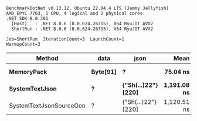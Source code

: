 ```

BenchmarkDotNet v0.13.12, Ubuntu 22.04.4 LTS (Jammy Jellyfish)
AMD EPYC 7763, 1 CPU, 4 logical and 2 physical cores
.NET SDK 8.0.301
  [Host]   : .NET 8.0.6 (8.0.624.26715), X64 RyuJIT AVX2
  ShortRun : .NET 8.0.6 (8.0.624.26715), X64 RyuJIT AVX2

Job=ShortRun  IterationCount=3  LaunchCount=1  
WarmupCount=3  

```
| Method                  | data     | json                | Mean        | Error     | StdDev   | Min         | Max         | Gen0   | Allocated |
|------------------------ |--------- |-------------------- |------------:|----------:|---------:|------------:|------------:|-------:|----------:|
| **MemoryPack**              | **Byte[91]** | **?**                   |    **75.04 ns** |  **2.753 ns** | **0.151 ns** |    **74.94 ns** |    **75.21 ns** | **0.0019** |     **168 B** |
| **SystemTextJson**          | **?**        | **{&quot;Sh(...)22&quot;} [220]** | **1,191.08 ns** |  **5.692 ns** | **0.312 ns** | **1,190.83 ns** | **1,191.43 ns** | **0.0019** |     **168 B** |
| SystemTextJsonSourceGen | ?        | {&quot;Sh(...)22&quot;} [220] | 1,120.51 ns | 16.916 ns | 0.927 ns | 1,119.44 ns | 1,121.11 ns | 0.0019 |     168 B |
